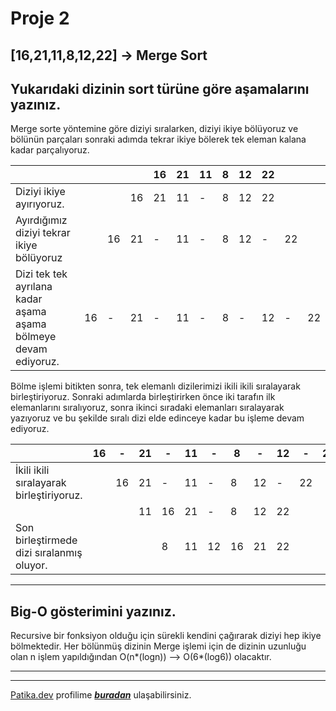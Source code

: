 # Proje 2

## [16,21,11,8,12,22] -> Merge Sort
## Yukarıdaki dizinin sort türüne göre aşamalarını yazınız.
Merge sorte yöntemine göre diziyi sıralarken, diziyi ikiye bölüyoruz ve bölünün parçaları sonraki adımda tekrar ikiye bölerek tek eleman kalana kadar parçalıyoruz. 

|                                                               |  |  |  |16|21|11|8 |12|22|  |  |
|                     -                                         |- |- |- | -| -|- |- | -|- | -|- |
|Diziyi ikiye ayırıyoruz.                                       |  |  |16|21|11| -|8 |12|22|  |  |
|Ayırdığımız diziyi tekrar ikiye bölüyoruz                      |  |16|21| -|11|- |8 |12| -|22|  |
|Dizi tek tek ayrılana kadar aşama aşama bölmeye devam ediyoruz.|16|- |21| -|11|- |8 | -|12| -|22|

Bölme işlemi bitikten sonra, tek elemanlı dizilerimizi ikili ikili sıralayarak birleştiriyoruz. Sonraki adımlarda birleştirirken önce iki tarafın ilk elemanlarını sıralıyoruz, sonra ikinci sıradaki elemanları sıralayarak yazıyoruz ve bu şekilde sıralı dizi elde edinceye kadar bu işleme devam ediyoruz.

|                                                |16|- |21| -|11|- | 8| -|12| -|22|
|                     -                          |- |- |- | -| -|- |- | -|- |- | -|
|İkili ikili sıralayarak birleştiriyoruz.        |  |16|21|- |11|- | 8|12| -|22|  |
|                                                |  |  |11|16|21|- | 8|12|22|  |  |
|Son birleştirmede dizi sıralanmış oluyor. |  |  |  |8 |11|12|16|21|22|  |  |

---
## Big-O gösterimini yazınız.
Recursive bir fonksiyon olduğu için sürekli kendini çağırarak diziyi hep ikiye bölmektedir. Her bölünmüş dizinin Merge işlemi için de dizinin uzunluğu olan n işlem yapıldığından O(n*(logn)) --> O(6*(log6)) olacaktır.

---
---
[Patika.dev](www.patika.dev) profilime ***[buradan](https://app.patika.dev/ebruzdil)*** ulaşabilirsiniz.